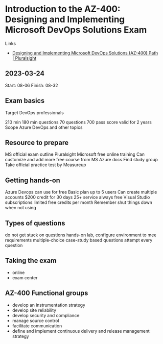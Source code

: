


# Introduction to the AZ-400: Designing and Implementing Microsoft DevOps Solutions Exam

Links

- [Designing and Implementing Microsoft DevOps Solutions (AZ-400) Path | Pluralsight](https://app.pluralsight.com/paths/certificate/designing-and-implementing-microsoft-devops-solutions-az-400)

## 2023-03-24

Start: 08-06
Finish: 08-32

## Exam basics

Target DevOps professionals

210 min
180 min questions
70 questions
700 pass score
valid for 2 years
Scope Azure DevOps and other topics

## Resource to prepare

MS official exam outline
Pluralsight
Microsoft free online training
Can customize and add more free course from MS
Azure docs
Find study group
Take official practice test by Measureup

## Getting hands-on

Azure Devops can use for free
Basic plan up to 5 users
Can create multiple accounts
$200 credit for 30 days
25+ service always free
Visual Studio subscriptions limited free credits  per month
Remember shut things down when not using

## Types of questions

do not get stuck on questions
hands-on lab, configure environment to mee requirements
multiple-choice
case-study based questions
attempt every question

## Taking the exam

- online
- exam center

## AZ-400 Functional groups  

- develop an instrumentation strategy
- develop site reliability
- develop security and compliance
- manage source control
- facilitate communication
- define and implement continuous delivery and release management strategy
